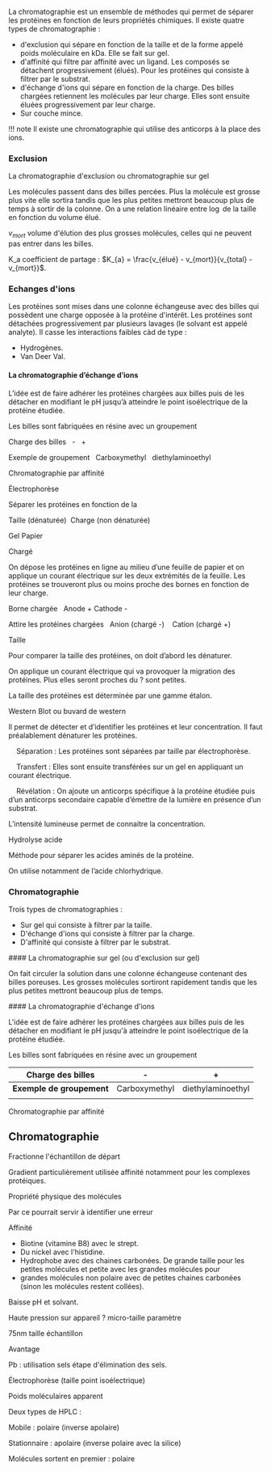 La chromatographie est un ensemble de méthodes qui permet de séparer les protéines en fonction de leurs propriétés chimiques. Il existe quatre types de chromatographie :

* d'exclusion qui sépare en fonction de la taille et de la forme appelé poids moléculaire en kDa. Elle se fait sur gel.
* d'affinité qui filtre par affinité avec un ligand. Les composés se détachent progressivement (élués). Pour les protéines qui consiste à filtrer par le substrat.
* d'échange d'ions qui sépare en fonction de la charge. Des billes chargées retiennent les molécules par leur charge. Elles sont ensuite éluées progressivement par leur charge.
* Sur couche mince.

!!! note
    Il existe une chromatographie qui utilise des anticorps à la place des ions.
### Exclusion

La chromatographie d'exclusion ou chromatographie sur gel 

Les molécules passent dans des billes percées. Plus la molécule est grosse plus vite elle sortira tandis que les plus petites mettront beaucoup plus de temps à sortir de la colonne. On a une relation linéaire entre $\log$ de la taille en fonction du volume élué.

$v_{mort}$ volume d'élution des plus grosses molécules, celles qui ne peuvent pas entrer dans les billes.

K_a coefficient de partage : $K_{a} = \frac{v_{élué} - v_{mort}}{v_{total} - v_{mort}}$.

### Echanges d'ions 

Les protéines sont mises dans une colonne échangeuse avec des billes qui possèdent une charge opposée à la protéine d'intérêt. Les protéines sont détachées progressivement par plusieurs lavages (le solvant est appelé analyte). Il casse les interactions faibles càd de type :

* Hydrogènes.
* Van Deer Val.
#### La chromatographie d’échange d’ions

L’idée est de faire adhérer les protéines chargées aux billes puis de les détacher en modifiant le pH jusqu’à atteindre le point isoélectrique de la protéine étudiée.

Les billes sont fabriquées en résine avec un groupement

Charge des billes   -   +

Exemple de groupement   Carboxymethyl   diethylaminoethyl

Chromatographie par affinité

Électrophorèse

Séparer les protéines en fonction de la

Taille (dénaturée)  Charge (non dénaturée)

Gel Papier

Chargé

On dépose les protéines en ligne au milieu d’une feuille de papier et on applique un courant électrique sur les deux extrémités de la feuille. Les protéines se trouveront plus ou moins proche des bornes en fonction de leur charge.

Borne chargée   Anode + Cathode -

Attire les protéines chargées   Anion (chargé -)    Cation (chargé +)

Taille

Pour comparer la taille des protéines, on doit d’abord les dénaturer.

On applique un courant électrique qui va provoquer la migration des protéines. Plus elles seront proches du ? sont petites.

La taille des protéines est déterminée par une gamme étalon.

Western Blot ou buvard de western

Il permet de détecter et d’identifier les protéines et leur concentration. Il faut préalablement dénaturer les protéines.

    Séparation : Les protéines sont séparées par taille par électrophorèse.

    Transfert : Elles sont ensuite transférées sur un gel en appliquant un courant électrique.

    Révélation : On ajoute un anticorps spécifique à la protéine étudiée puis d’un anticorps secondaire capable d’émettre de la lumière en présence d’un substrat.

L’intensité lumineuse permet de connaitre la concentration.

Hydrolyse acide

Méthode pour séparer les acides aminés de la protéine.

On utilise notamment de l’acide chlorhydrique.
### Chromatographie

Trois types de chromatographies :

* Sur gel qui consiste à filtrer par la taille.
* D'échange d'ions qui consiste à filtrer par la charge.
* D'affinité qui consiste à filtrer par le substrat.

#### La chromatographie sur gel (ou d'exclusion sur gel)

On fait circuler la solution dans une colonne échangeuse contenant des
billes poreuses. Les grosses molécules sortiront rapidement tandis que
les plus petites mettront beaucoup plus de temps.

#### La chromatographie d'échange d'ions

L'idée est de faire adhérer les protéines chargées aux billes puis de
les détacher en modifiant le pH jusqu'à atteindre le point isoélectrique
de la protéine étudiée.

Les billes sont fabriquées en résine avec un groupement

| **Charge des billes**     | **-**         | **+**             |
| ------------------------- | ------------- | ----------------- |
| **Exemple de groupement** | Carboxymethyl | diethylaminoethyl |
|                           |               |                   |

Chromatographie par affinité

## Chromatographie

Fractionne l'échantillon de départ

Gradient particulièrement utilisée affinité notamment pour les complexes protéiques.

Propriété physique des molécules

Par ce pourrait servir à identifier une erreur

Affinité

* Biotine (vitamine B8) avec le strept.
* Du nickel avec l'histidine.
* Hydrophobe avec des chaines carbonées. De grande taille pour les petites molécules et petite avec les grandes molécules pour
* grandes molécules non polaire avec de petites chaines carbonées (sinon les molécules restent collées).

Baisse pH et solvant.

Haute pression sur appareil ? micro-taille paramètre

75nm taille échantillon

Avantage

Pb : utilisation sels étape d'élimination des sels.

Électrophorèse (taille point isoélectrique)

Poids moléculaires apparent

Deux types de HPLC :

Mobile : polaire (inverse apolaire)

Stationnaire : apolaire (inverse polaire avec la silice)

Molécules sortent en premier : polaire
